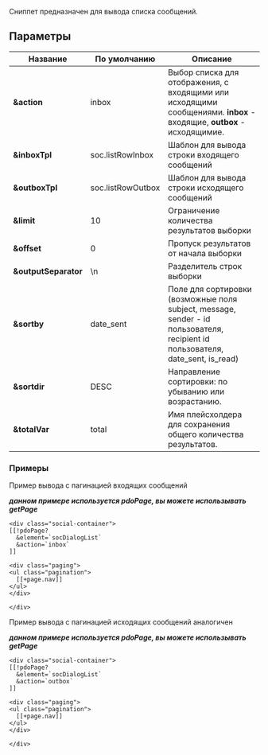 Сниппет предназначен для вывода списка сообщений.

## Параметры ##
Название | По умолчанию | Описание
---|---|---
**&action** | inbox | Выбор списка для отображения, с входящими или исходящими сообщениями. **inbox** - входящие, **outbox** - исходящимие.
**&inboxTpl** | soc.listRowInbox | Шаблон для вывода строки входящего сообщений
**&outboxTpl** | soc.listRowOutbox | Шаблон для вывода строки исходящего сообщений
**&limit** | 10 | Ограничение количества результатов выборки
**&offset** | 0 | Пропуск результатов от начала выборки
**&outputSeparator** | \n | Разделитель строк выборки
**&sortby** | date_sent | Поле для сортировки (возможные поля subject, message, sender - id пользователя, recipient id пользователя, date_sent, is_read)
**&sortdir** | DESC | Направление сортировки: по убыванию или возрастанию.
**&totalVar** | total | Имя плейсхолдера для сохранения общего количества результатов.


### Примеры ###
Пример вывода с пагинацией входящих сообщений 

**_данном примере используется pdoPage, вы можете использывать getPage_**

```
<div class="social-container">
[[!pdoPage?
  &element=`socDialogList`
  &action=`inbox`
]]

<div class="paging">
<ul class="pagination">
  [[+page.nav]]
</ul>
</div>

</div>

```

Пример вывода с пагинацией исходящих сообщений аналогичен

**_данном примере используется pdoPage, вы можете использывать getPage_**

```
<div class="social-container">
[[!pdoPage?
  &element=`socDialogList`
  &action=`outbox`
]]

<div class="paging">
<ul class="pagination">
  [[+page.nav]]
</ul>
</div>

</div>

```





